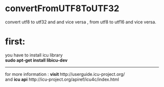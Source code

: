 # convertFromUTF8ToUTF32
convert utf8 to utf32 and and vice versa  ,  from utf8 to utf16 and vice versa.
<br/>
<h1>first:</h1> you have to install icu library 
<br />	
<b>sudo apt-get install libicu-dev </b>
<br/> <hr/>for more information :
<b>visit </b> http://userguide.icu-project.org/
<br/>and <b>icu api</b>  http://icu-project.org/apiref/icu4c/index.html

